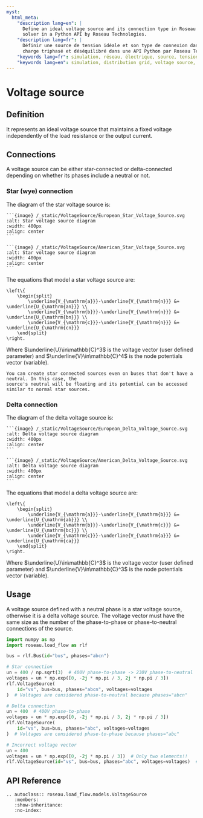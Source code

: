 ```yaml
---
myst:
  html_meta:
    "description lang=en": |
      Define an ideal voltage source and its connection type in Roseau Load Flow - Three-phase unbalanced load flow
      solver in a Python API by Roseau Technologies.
    "description lang=fr": |
      Définir une source de tension idéale et son type de connexion dans Roseau Load Flow - Solveur d'écoulement de
      charge triphasé et déséquilibré dans une API Python par Roseau Technologies.
    "keywords lang=fr": simulation, réseau, électrique, source, tension, idéale, connexion, modèle
    "keywords lang=en": simulation, distribution grid, voltage source, ideal, connection, model
---
```


# Voltage source

## Definition

It represents an ideal voltage source that maintains a fixed voltage independently of the load
resistance or the output current.

## Connections

A voltage source can be either star-connected or delta-connected depending on whether its phases
include a neutral or not.

### Star (wye) connection

The diagram of the star voltage source is:

````{tab} European standards
```{image} /_static/VoltageSource/European_Star_Voltage_Source.svg
:alt: Star voltage source diagram
:width: 400px
:align: center
```
````

````{tab} American standards
```{image} /_static/VoltageSource/American_Star_Voltage_Source.svg
:alt: Star voltage source diagram
:width: 400px
:align: center
```
````

The equations that model a star voltage source are:

```{math}
\left\{
    \begin{split}
        \underline{V_{\mathrm{a}}}-\underline{V_{\mathrm{n}}} &= \underline{U_{\mathrm{an}}} \\
        \underline{V_{\mathrm{b}}}-\underline{V_{\mathrm{n}}} &= \underline{U_{\mathrm{bn}}} \\
        \underline{V_{\mathrm{c}}}-\underline{V_{\mathrm{n}}} &= \underline{U_{\mathrm{cn}}}
    \end{split}
\right.
```

Where $\underline{U}\in\mathbb{C}^3$ is the voltage vector (user defined parameter) and
$\underline{V}\in\mathbb{C}^4$ is the node potentials vector (variable).

```{note}
You can create star connected sources even on buses that don't have a neutral. In this case, the
source's neutral will be floating and its potential can be accessed similar to normal star sources.
```

### Delta connection

The diagram of the delta voltage source is:

````{tab} European standards
```{image} /_static/VoltageSource/European_Delta_Voltage_Source.svg
:alt: Delta voltage source diagram
:width: 400px
:align: center
```
````

````{tab} American standards
```{image} /_static/VoltageSource/American_Delta_Voltage_Source.svg
:alt: Delta voltage source diagram
:width: 400px
:align: center
```
````

The equations that model a delta voltage source are:

```{math}
\left\{
    \begin{split}
        \underline{V_{\mathrm{a}}}-\underline{V_{\mathrm{b}}} &= \underline{U_{\mathrm{ab}}} \\
        \underline{V_{\mathrm{b}}}-\underline{V_{\mathrm{c}}} &= \underline{U_{\mathrm{bc}}} \\
        \underline{V_{\mathrm{c}}}-\underline{V_{\mathrm{a}}} &= \underline{U_{\mathrm{ca}}}
    \end{split}
\right.
```

Where $\underline{U}\in\mathbb{C}^3$ is the voltage vector (user defined parameter) and
$\underline{V}\in\mathbb{C}^3$ is the node potentials vector (variable).

## Usage

A voltage source defined with a neutral phase is a star voltage source, otherwise it is a delta
voltage source. The voltage vector must have the same size as the number of the phase-to-phase
or phase-to-neutral connections of the source.

```python
import numpy as np
import roseau.load_flow as rlf

bus = rlf.Bus(id="bus", phases="abcn")

# Star connection
un = 400 / np.sqrt(3)  # 400V phase-to-phase -> 230V phase-to-neutral
voltages = un * np.exp([0, -2j * np.pi / 3, 2j * np.pi / 3])
rlf.VoltageSource(
    id="vs", bus=bus, phases="abcn", voltages=voltages
)  # Voltages are considered phase-to-neutral because phases="abcn"

# Delta connection
un = 400  # 400V phase-to-phase
voltages = un * np.exp([0, -2j * np.pi / 3, 2j * np.pi / 3])
rlf.VoltageSource(
    id="vs", bus=bus, phases="abc", voltages=voltages
)  # Voltages are considered phase-to-phase because phases="abc"

# Incorrect voltage vector
un = 400
voltages = un * np.exp([0, -2j * np.pi / 3])  # Only two elements!!
rlf.VoltageSource(id="vs", bus=bus, phases="abc", voltages=voltages)  # Error
```

## API Reference

```{eval-rst}
.. autoclass:: roseau.load_flow.models.VoltageSource
   :members:
   :show-inheritance:
   :no-index:
```
